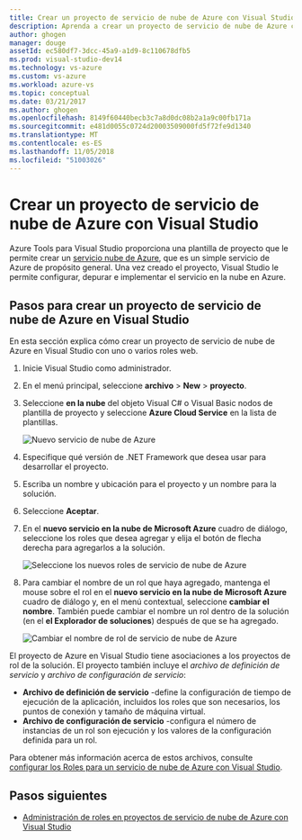 ```yaml
---
title: Crear un proyecto de servicio de nube de Azure con Visual Studio | Microsoft Docs
description: Aprenda a crear un proyecto de servicio de nube de Azure con Visual Studio
author: ghogen
manager: douge
assetId: ec580df7-3dcc-45a9-a1d9-8c110678dfb5
ms.prod: visual-studio-dev14
ms.technology: vs-azure
ms.custom: vs-azure
ms.workload: azure-vs
ms.topic: conceptual
ms.date: 03/21/2017
ms.author: ghogen
ms.openlocfilehash: 8149f60440becb3c7a8d0dc08b2a1a9c00fb171a
ms.sourcegitcommit: e481d0055c0724d20003509000fd5f72fe9d1340
ms.translationtype: MT
ms.contentlocale: es-ES
ms.lasthandoff: 11/05/2018
ms.locfileid: "51003026"
---
```

# <a name="creating-an-azure-cloud-service-project-with-visual-studio"></a>Crear un proyecto de servicio de nube de Azure con Visual Studio
Azure Tools para Visual Studio proporciona una plantilla de proyecto que le permite crear un [servicio nube de Azure](/azure/cloud-services/cloud-services-choose-me), que es un simple servicio de Azure de propósito general. Una vez creado el proyecto, Visual Studio le permite configurar, depurar e implementar el servicio en la nube en Azure.

## <a name="steps-to-create-an-azure-cloud-service-project-in-visual-studio"></a>Pasos para crear un proyecto de servicio de nube de Azure en Visual Studio
En esta sección explica cómo crear un proyecto de servicio de nube de Azure en Visual Studio con uno o varios roles web.  

1. Inicie Visual Studio como administrador.

1. En el menú principal, seleccione **archivo** > **New** > **proyecto**.

1. Seleccione **en la nube** del objeto Visual C# o Visual Basic nodos de plantilla de proyecto y seleccione **Azure Cloud Service** en la lista de plantillas.

    ![Nuevo servicio de nube de Azure](./media/vs-azure-tools-azure-project-create/new-project-wizard-for-cloud-service.png)

1. Especifique qué versión de .NET Framework que desea usar para desarrollar el proyecto.

1. Escriba un nombre y ubicación para el proyecto y un nombre para la solución. 

1. Seleccione **Aceptar**.

1. En el **nuevo servicio en la nube de Microsoft Azure** cuadro de diálogo, seleccione los roles que desea agregar y elija el botón de flecha derecha para agregarlos a la solución.

    ![Seleccione los nuevos roles de servicio de nube de Azure](./media/vs-azure-tools-azure-project-create/new-cloud-service.png)

1. Para cambiar el nombre de un rol que haya agregado, mantenga el mouse sobre el rol en el **nuevo servicio en la nube de Microsoft Azure** cuadro de diálogo y, en el menú contextual, seleccione **cambiar el nombre**. También puede cambiar el nombre un rol dentro de la solución (en el **el Explorador de soluciones**) después de que se ha agregado.

    ![Cambiar el nombre de rol de servicio de nube de Azure](./media/vs-azure-tools-azure-project-create/new-cloud-service-rename.png)

El proyecto de Azure en Visual Studio tiene asociaciones a los proyectos de rol de la solución. El proyecto también incluye el *archivo de definición de servicio* y *archivo de configuración de servicio*:

- **Archivo de definición de servicio** -define la configuración de tiempo de ejecución de la aplicación, incluidos los roles que son necesarios, los puntos de conexión y tamaño de máquina virtual. 
- **Archivo de configuración de servicio** -configura el número de instancias de un rol son ejecución y los valores de la configuración definida para un rol. 

Para obtener más información acerca de estos archivos, consulte [configurar los Roles para un servicio de nube de Azure con Visual Studio](vs-azure-tools-configure-roles-for-cloud-service.md).

## <a name="next-steps"></a>Pasos siguientes
- [Administración de roles en proyectos de servicio de nube de Azure con Visual Studio](./vs-azure-tools-cloud-service-project-managing-roles.md)
